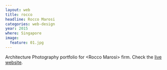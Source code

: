 ```yaml
---
layout: web
title: rocco
headline: Rocco Marosi
categories: web-design
year: 2015
where: Singapore
image:
  feature: 01.jpg
---
```

Architecture Photography portfolio for &lt;Rocco Marosi&gt; firm.
Check the [live website][1].

[1]: http://roccomarosi.com
